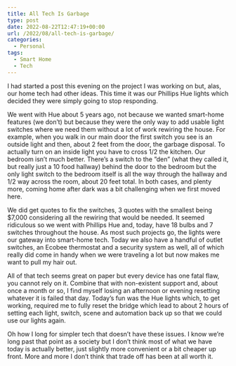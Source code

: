 ```yaml
---
title: All Tech Is Garbage
type: post
date: 2022-08-22T12:47:19+00:00
url: /2022/08/all-tech-is-garbage/
categories:
  - Personal
tags:
  - Smart Home
  - Tech
---
```


I had started a post this evening on the project I was working on but, alas, our home tech had other ideas. This time it was our Phillips Hue lights which decided they were simply going to stop responding.

We went with Hue about 5 years ago, not because we wanted smart-home features (we don’t) but because they were the only way to add usable light switches where we need them without a lot of work rewiring the house. For example, when you walk in our main door the first switch you see is an outside light and then, about 2 feet from the door, the garbage disposal. To actually turn on an inside light you have to cross 1/2 the kitchen. Our bedroom isn’t much better. There’s a switch to the ”den” (what they called it, but really just a 10 food hallway) behind the door to the bedroom but the only light switch to the bedroom itself is all the way through the hallway and 1/2 way across the room, about 20 feet total. In both cases, and plenty more, coming home after dark was a bit challenging when we first moved here.

We did get quotes to fix the switches, 3 quotes with the smallest being $7,000 considering all the rewiring that would be needed. It seemed ridiculous so we went with Phillips Hue and, today, have 18 bulbs and 7 switches throughout the house. As most such projects go, the lights were our gateway into smart-home tech. Today we also have a handful of outlet switches, an Ecobee thermostat and a security system as well, all of which really did come in handy when we were traveling a lot but now makes me want to pull my hair out.

All of that tech seems great on paper but every device has one fatal flaw, you cannot rely on it. Combine that with non-existent support and, about once a month or so, I find myself losing an afternoon or evening resetting whatever it is failed that day. Today’s fun was the Hue lights which, to get working, required me to fully reset the bridge which lead to about 2 hours of setting each light, switch, scene and automation back up so that we could use our lights again.

Oh how I long for simpler tech that doesn’t have these issues. I know we’re long past that point as a society but I don’t think most of what we have today is actually better, just slightly more convenient or a bit cheaper up front. More and more I don’t think that trade off has been at all worth it.